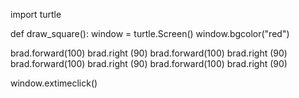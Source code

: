 import turtle

def draw_square():
window = turtle.Screen()
window.bgcolor("red")

brad.forward(100)
brad.right (90)
brad.forward(100)
brad.right (90)
brad.forward(100)
brad.right (90)
brad.forward(100)
brad.right (90)

window.extimeclick()
